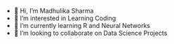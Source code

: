 - 👋 Hi, I’m Madhulika Sharma
- 👀 I’m interested in Learning Coding
- 🌱 I’m currently learning R and Neural Networks
- 💞️ I’m looking to collaborate on Data Science Projects

<!---
MadhulikaSharma95/MadhulikaSharma95 is a ✨ special ✨ repository because its `README.md` (this file) appears on your GitHub profile.
You can click the Preview link to take a look at your changes.
--->
